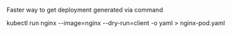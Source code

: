 Faster way to get deployment generated via command

kubectl run nginx --image=nginx --dry-run=client -o yaml > nginx-pod.yaml
